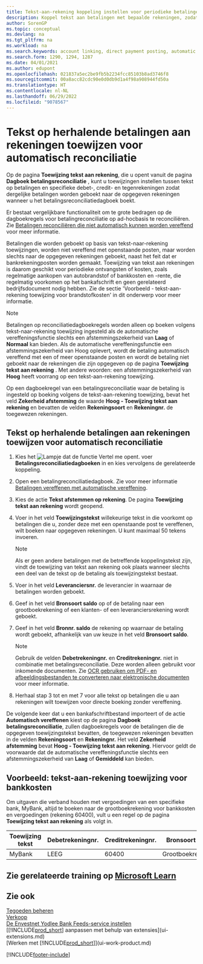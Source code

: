 ```yaml
---
title: Tekst-aan-rekening koppeling instellen voor periodieke betalingen
description: Koppel tekst aan betalingen met bepaalde rekeningen, zodat betalingen naar de rekeningen geboekt worden als u het betalingsreconciliatiedagboek boekt.
author: SorenGP
ms.topic: conceptual
ms.devlang: na
ms.tgt_pltfrm: na
ms.workload: na
ms.search.keywords: account linking, direct payment posting, automatic payment processing, reconcile payment, recurring expense, recurring cash receipt
ms.search.form: 1290, 1294, 1287
ms.date: 04/01/2021
ms.author: edupont
ms.openlocfilehash: 021837a5ec2be9fb5b2234fcc85103b8ad3746f8
ms.sourcegitcommit: 00a8acc82cdc90e0d0db9d1a4f98a908944fd50a
ms.translationtype: HT
ms.contentlocale: nl-NL
ms.lasthandoff: 06/29/2022
ms.locfileid: "9078567"
---
```

# <a name="map-text-on-recurring-payments-to-accounts-for-automatic-reconciliation"></a>Tekst op herhalende betalingen aan rekeningen toewijzen voor automatisch reconciliatie

Op de pagina **Toewijzing tekst aan rekening**, die u opent vanuit de pagina **Dagboek betalingsreconciliatie** , kunt u toewijzingen instellen tussen tekst op betalingen en specifieke debet-, credit- en tegenrekeningen zodat dergelijke betalingen worden geboekt naar de opgegeven rekeningen wanneer u het betalingsreconciliatiedagboek boekt.

Er bestaat vergelijkbare functionaliteit om te grote bedragen op de dagboekregels voor betalingreconciliatie op ad-hocbasis te reconciliëren. Zie [Betalingen reconciliëren die niet automatisch kunnen worden vereffend](receivables-how-reconcile-payments-cannot-apply-auto.md) voor meer informatie.

Betalingen die worden geboekt op basis van tekst-naar-rekening toewijzingen, worden niet vereffend met openstaande posten, maar worden slechts naar de opgegeven rekeningen geboekt, naast het feit dat er bankrekeningposten worden gemaakt. Toewijzing van tekst aan rekeningen is daarom geschikt voor periodieke ontvangsten of kosten, zoals regelmatige aankopen van autobrandstof of bankkosten en -rente, die regelmatig voorkomen op het bankafschrift en geen gerelateerd bedrijfsdocument nodig hebben. Zie de sectie 'Voorbeeld - tekst-aan-rekening toewijzing voor brandstofkosten' in dit onderwerp voor meer informatie.

> [!NOTE]  
>   Betalingen op reconciliatiedagboekregels worden alleen op boeken volgens tekst-naar-rekening toewijzing ingesteld als de automatische vereffeningsfunctie slechts een afstemmingszekerheid van **Laag** of **Normaal** kan bieden. Als de automatische vereffeningsfunctie een afstemmingszekerheid van Hoog oplevert, wordt de betaling automatisch vereffend met een of meer openstaande posten en wordt de betaling niet geboekt naar de rekeningen die zijn opgegeven op de pagina **Toewijzing tekst aan rekening** . Met andere woorden: een afstemmingszekerheid van **Hoog** heeft voorrang op een tekst-aan-rekening toewijzing.

Op een dagboekregel van een betalingsreconciliatie waar de betaling is ingesteld op boeking volgens de tekst-aan-rekening toewijzing, bevat het veld **Zekerheid afstemming** de waarde **Hoog - Toewijzing tekst aan rekening** en bevatten de velden **Rekeningsoort** en **Rekeningnr.** de toegewezen rekeningen.

## <a name="to-map-text-on-recurring-payments-to-accounts-for-automatic-reconciliation"></a>Tekst op herhalende betalingen aan rekeningen toewijzen voor automatisch reconciliatie

1. Kies het ![Lampje dat de functie Vertel me opent.](media/ui-search/search_small.png "Vertel me wat u wilt doen") voer **Betalingsreconciliatiedagboeken** in en kies vervolgens de gerelateerde koppeling.
2. Open een betalingreconciliatiedagboek. Zie voor meer informatie [Betalingen vereffenen met automatische vereffening](receivables-how-reconcile-payments-auto-application.md).
3. Kies de actie **Tekst afstemmen op rekening**. De pagina **Toewijzing tekst aan rekening** wordt geopend.
4. Voer in het veld **Toewijzingstekst** willekeurige tekst in die voorkomt op betalingen die u, zonder deze met een openstaande post te vereffenen, wilt boeken naar opgegeven rekeningen. U kunt maximaal 50 tekens invoeren.

    > [!NOTE]  
    >   Als er geen andere betalingen met de betreffende koppelingstekst zijn, vindt de toewijzing van tekst aan rekening ook plaats wanneer slechts een deel van de tekst op de betaling als toewijzingstekst bestaat.
5. Voer in het veld **Leveranciersnr.** de leverancier in waarnaar de betalingen worden geboekt.
6. Geef in het veld **Bronsoort saldo** op of de betaling naar een grootboekrekening of een klanten- of een leveranciersrekening wordt geboekt.
7. Geef in het veld **Bronnr. saldo** de rekening op waarnaar de betaling wordt geboekt, afhankelijk van uw keuze in het veld **Bronsoort saldo**.

    > [!NOTE]
    > Gebruik de velden **Debetrekeningnr.** en **Creditrekeningnr.** niet in combinatie met betalingsreconciliatie. Deze worden alleen gebruikt voor inkomende documenten. Zie [OCR gebruiken om PDF- en afbeeldingsbestanden te converteren naar elektronische documenten](across-how-use-ocr-pdf-images-files.md) voor meer informatie.

8. Herhaal stap 3 tot en met 7 voor alle tekst op betalingen die u aan rekeningen wilt toewijzen voor directe boeking zonder vereffening.

De volgende keer dat u een bankafschriftbestand importeert of de actie **Automatisch vereffenen** kiest op de pagina **Dagboek betalingsreconciliatie**, zullen dagboekregels voor de betalingen die de opgegeven toewijzingstekst bevatten, de toegewezen rekeningen bevatten in de velden **Rekeningsoort** en **Rekeningnr.** Het veld **Zekerheid afstemming** bevat **Hoog - Toewijzing tekst aan rekening**. Hiervoor geldt de voorwaarde dat de automatische vereffeningsfunctie slechts een afstemmingszekerheid van **Laag** of **Gemiddeld** kan bieden.

## <a name="example-text-to-account-mapping-for-bank-fees"></a>Voorbeeld: tekst-aan-rekening toewijzing voor bankkosten

Om uitgaven die verband houden met vergoedingen van een specifieke bank, MyBank, altijd te boeken naar de grootboekrekening voor bankkosten en vergoedingen (rekening 60400), vult u een regel op de pagina **Toewijzing tekst aan rekening** als volgt in.

| Toewijzing tekst | Debetrekeningnr. | Creditrekeningnr. | Bronsoort saldo | Bronnr. saldo |
| --- | --- | --- | --- | --- |
| MyBank |LEEG |60400|Grootboekrekening |LEEG |

## <a name="see-related-training-at-microsoft-learn"></a>Zie gerelateerde training op [Microsoft Learn](/learn/modules/use-journals-dynamics-365-business-central/)

## <a name="see-also"></a>Zie ook

[Tegoeden beheren](receivables-manage-receivables.md)  
[Verkoop](sales-manage-sales.md)  
[De Envestnet Yodlee Bank Feeds-service instellen](bank-how-setup-bank-statement-service.md)  
[[!INCLUDE[prod_short](includes/prod_short.md)] aanpassen met behulp van extensies](ui-extensions.md)  
[Werken met [!INCLUDE[prod_short](includes/prod_short.md)]](ui-work-product.md)


[!INCLUDE[footer-include](includes/footer-banner.md)]